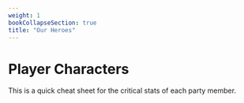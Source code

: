 ```yaml
---
weight: 1
bookCollapseSection: true
title: "Our Heroes"
---
```


# Player Characters

This is a quick cheat sheet for the critical stats of each party member.